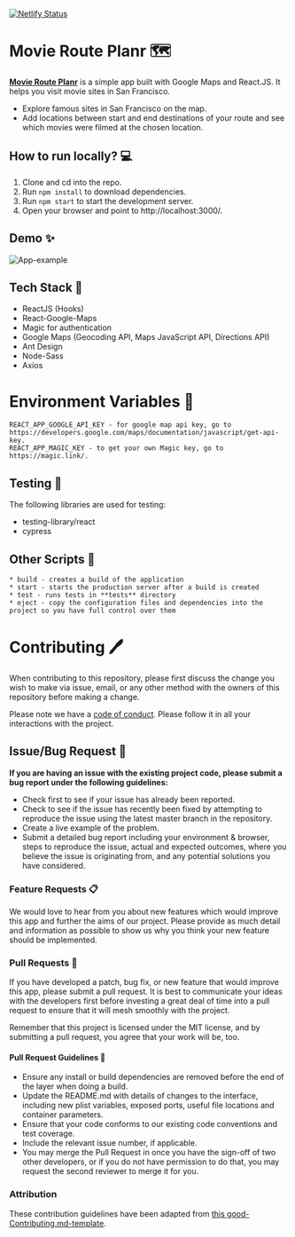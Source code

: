 [![Netlify Status](https://api.netlify.com/api/v1/badges/fca0462a-391b-4d20-9d01-ee538235c806/deploy-status)](https://app.netlify.com/sites/movie-planr/deploys)

# Movie Route Planr 🗺️

**[Movie Route Planr](https://movie-planr.netlify.app/)** is a simple app built with Google Maps and React.JS. It helps you visit movie sites in San Francisco.

- Explore famous sites in San Francisco on the map.
- Add locations between start and end destinations of your route and see which movies were filmed at the chosen location.

## How to run locally? 💻

1. Clone and cd into the repo.
2. Run `npm install` to download dependencies.
3. Run `npm start` to start the development server.
4. Open your browser and point to http://localhost:3000/.

## Demo ✨

![App-example](movierouteplanr.gif)

## Tech Stack 🤖

- ReactJS (Hooks)
- React-Google-Maps
- Magic for authentication
- Google Maps (Geocoding API, Maps JavaScript API, Directions API)
- Ant Design
- Node-Sass
- Axios

# Environment Variables 🔌

```
REACT_APP_GOOGLE_API_KEY - for google map api key, go to https://developers.google.com/maps/documentation/javascript/get-api-key.
REACT_APP_MAGIC_KEY - to get your own Magic key, go to https://magic.link/.
```

## Testing 📍

The following libraries are used for testing:

- testing-library/react
- cypress

## Other Scripts 📱

    * build - creates a build of the application
    * start - starts the production server after a build is created
    * test - runs tests in **tests** directory
    * eject - copy the configuration files and dependencies into the project so you have full control over them

# Contributing 🖊️

When contributing to this repository, please first discuss the change you wish to make via issue, email, or any other method with the owners of this repository before making a change.

Please note we have a [code of conduct](./CODE_OF_CONDUCT.md). Please follow it in all your interactions with the project.

## Issue/Bug Request 📝

**If you are having an issue with the existing project code, please submit a bug report under the following guidelines:**

- Check first to see if your issue has already been reported.
- Check to see if the issue has recently been fixed by attempting to reproduce the issue using the latest master branch in the repository.
- Create a live example of the problem.
- Submit a detailed bug report including your environment & browser, steps to reproduce the issue, actual and expected outcomes, where you believe the issue is originating from, and any potential solutions you have considered.

### Feature Requests 📋

We would love to hear from you about new features which would improve this app and further the aims of our project. Please provide as much detail and information as possible to show us why you think your new feature should be implemented.

### Pull Requests 📓

If you have developed a patch, bug fix, or new feature that would improve this app, please submit a pull request. It is best to communicate your ideas with the developers first before investing a great deal of time into a pull request to ensure that it will mesh smoothly with the project.

Remember that this project is licensed under the MIT license, and by submitting a pull request, you agree that your work will be, too.

#### Pull Request Guidelines 📑

- Ensure any install or build dependencies are removed before the end of the layer when doing a build.
- Update the README.md with details of changes to the interface, including new plist variables, exposed ports, useful file locations and container parameters.
- Ensure that your code conforms to our existing code conventions and test coverage.
- Include the relevant issue number, if applicable.
- You may merge the Pull Request in once you have the sign-off of two other developers, or if you do not have permission to do that, you may request the second reviewer to merge it for you.

### Attribution

These contribution guidelines have been adapted from [this good-Contributing.md-template](https://gist.github.com/PurpleBooth/b24679402957c63ec426).
